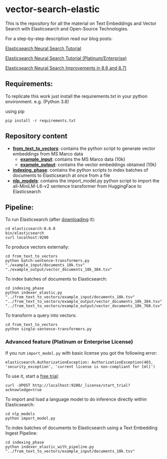 # vector-search-elastic #
This is the repository for all the material on Text Embeddings and Vector Search with Elasticsearch and Open-Source Technologies.

For a step-by-step description read our blog posts:

[Elasticsearch Neural Search Tutorial](https://sease.io/2023/03/elasticsearch-neural-search-tutorial.html)

[Elasticsearch Neural Search Tutorial (Platinum/Enterprise)](https://sease.io/2023/03/elasticsearch-neural-search-tutorial-platinum-enterprise.html)

[Elasticsearch Neural Search Improvements in 8.6 and 8.7)](https://sease.io/2023/05/elasticsearch-neural-search-improvements-in-8-6-and-8-7.html)

## Requirements: ##

To replicate this work just install the requirements.txt in your python environment. 
e.g. (Python 3.8)

using pip
```
pip install -r requirements.txt
```

## Repository content ##
- **[from_text_to_vectors](from_text_to_vectors)**: contains the python script to generate vector embeddings from MS Marco data
  - **[example_input](from_text_to_vectors/example_input)**: contains the MS Marco data (10k)
  - **[example_output](from_text_to_vectors/example_output)**: contains the vector embeddings obtained (10k)
- **[indexing_phase](indexing_phase)**: contains the python scripts to index batches of documents to Elasticsearch at once from a file
- **[nlp_models](nlp_models)**: contains the import_model.py python script to import the all-MiniLM-L6-v2 sentence transformer from HuggingFace to Elasticsearch

## Pipeline: ##
To run Elasticsearch (after [downloading](https://www.elastic.co/downloads/past-releases#elasticsearch) it):

````
cd elasticsearch-8.8.0
bin/elasticsearch
curl localhost:9200
````

To produce vectors externally:

````
cd from_text_to_vectors
python batch-sentence-transformers.py "./example_input/documents_10k.tsv" "./example_output/vector_documents_10k_384.tsv"
````

To index batches of documents to Elasticsearch:

````
cd indexing_phase
python indexer_elastic.py "../from_text_to_vectors/example_input/documents_10k.tsv" "../from_text_to_vectors/example_output/vector_documents_10k_384.tsv" "../from_text_to_vectors/example_output/vector_documents_10k_768.tsv"
````

To transform a query into vectors:

````
cd from_text_to_vectors
python single-sentence-transformers.py
````

### Advanced feature (Platinum or Enterprise License) ###

If you run `import_model.py` with basic license you got the following error:
````
elasticsearch.AuthorizationException: AuthorizationException(403, 'security_exception', 'current license is non-compliant for [ml]')
````
To use it, start a [free trial](https://www.elastic.co/guide/en/elasticsearch/reference/current/start-trial.html):

````
curl -XPOST http://localhost:9200/_license/start_trial?acknowledge=true
````

To import and load a language model to do inference directly within Elasticsearch:

````
cd nlp_models
python import_model.py
````

To index batches of documents to Elasticsearch using a Text Embedding Ingest Pipeline:

````
cd indexing_phase
python indexer_elastic_with_pipeline.py "../from_text_to_vectors/example_input/documents_10k.tsv"
````